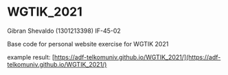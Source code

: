 # WGTIK_2021

Gibran Shevaldo (1301213398)
IF-45-02

Base code for personal website exercise for WGTIK 2021

example result:
[https://adf-telkomuniv.github.io/WGTIK_2021/](https://adf-telkomuniv.github.io/WGTIK_2021/)
